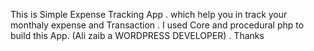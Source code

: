 This is Simple Expense Tracking App . which help you in track  your monthaly expense and Transaction . I used Core and procedural php to build this App. (Ali zaib a WORDPRESS DEVELOPER) . Thanks
